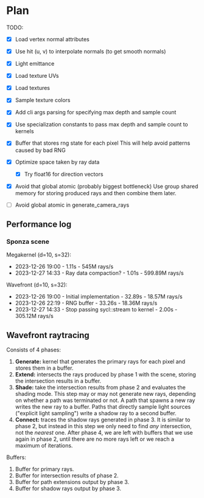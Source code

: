 # Plan

TODO:
- [x] Load vertex normal attributes
- [x] Use hit (u, v) to interpolate normals (to get smooth normals)
- [x] Light emittance
- [x] Load texture UVs
- [x] Load textures
- [x] Sample texture colors

- [x] Add cli args parsing for specifying max depth and sample count
- [x] Use specialization constants to pass max depth and sample count to kernels

- [x] Buffer that stores rng state for each pixel
      This will help avoid patterns caused by bad RNG
- [x] Optimize space taken by ray data
    - [x] Try float16 for direction vectors
- [x] Avoid that global atomic (probably biggest bottleneck)
      Use group shared memory for storing produced rays and then combine them later.

- [ ] Avoid global atomic in generate_camera_rays

## Performance log

### Sponza scene

Megakernel (d=10, s=32):
- 2023-12-26 19:00 - 1.11s - 545M rays/s
- 2023-12-27 14:33 - Ray data compaction? - 1.01s - 599.89M rays/s

Wavefront (d=10, s=32):
- 2023-12-26 19:00 - Initial implementation - 32.89s - 18.57M rays/s
- 2023-12-26 22:19 - RNG buffer - 33.26s - 18.36M rays/s
- 2023-12-27 14:33 - Stop passing sycl::stream to kernel - 2.00s - 305.12M rays/s

## Wavefront raytracing

Consists of 4 phases:
1. **Generate:** kernel that generates the primary rays for each pixel and stores them in a buffer.
2. **Extend:** intersects the rays produced by phase 1 with the scene, storing the intersection results in a buffer.
3. **Shade:** take the intersection results from phase 2 and evaluates the shading mode.
   This step may or may not generate new rays, depending on whether a path was terminated or not.
   A path that spawns a new ray writes the new ray to a buffer.
   Paths that directly sample light sources ("explicit light sampling") write a shadow ray to a second buffer.
4. **Connect:** traces the shadow rays generated in phase 3. It is similar to phase 2, but instead in this step
   we only need to find *any* intersection, not the *nearest* one.
   After phase 4, we are left with buffers that we use again in phase 2, until there are no more rays left or we
   reach a maximum of iterations.

Buffers:
1. Buffer for primary rays.
2. Buffer for intersection results of phase 2.
3. Buffer for path extensions output by phase 3.
4. Buffer for shadow rays output by phase 3.
